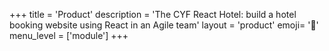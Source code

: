 +++
title = 'Product'
description = 'The CYF React Hotel: build a hotel booking website using React in an Agile team'
layout = 'product'
emoji= '🎁'
menu_level = ['module']
+++
